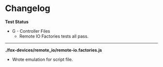 # Changelog

**Test Status**
* G - Controller Files
	* Remote IO Factories tests all pass.

---

**./fox-devices/remote_io/remote-io.factories.js**
* Wrote emulation for script file.
